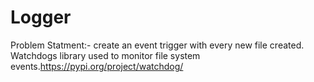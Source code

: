 # Logger
 Problem Statment:- create an event trigger with every new file created.
 Watchdogs library used to monitor file system events.https://pypi.org/project/watchdog/
 
 
    
 
